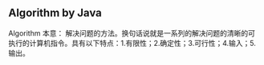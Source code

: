 
## Algorithm by Java

Algorithm 本意： 解决问题的方法。换句话说就是一系列的解决问题的清晰的可执行的计算机指令。具有以下特点：1.有限性；2.确定性；3.可行性；4.输入；5.输出。
